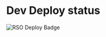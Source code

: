 # Dev Deploy status
![RSO Deploy Badge](https://github.com/d2avids/rso/actions/workflows/dev.yml/badge.svg)